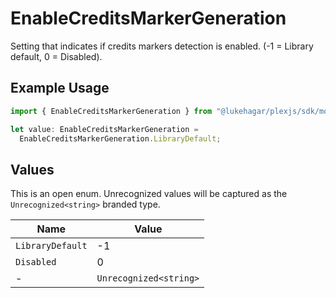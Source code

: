 # EnableCreditsMarkerGeneration

Setting that indicates if credits markers detection is enabled. (-1 = Library default, 0 = Disabled).

## Example Usage

```typescript
import { EnableCreditsMarkerGeneration } from "@lukehagar/plexjs/sdk/models/operations";

let value: EnableCreditsMarkerGeneration =
  EnableCreditsMarkerGeneration.LibraryDefault;
```

## Values

This is an open enum. Unrecognized values will be captured as the `Unrecognized<string>` branded type.

| Name                   | Value                  |
| ---------------------- | ---------------------- |
| `LibraryDefault`       | -1                     |
| `Disabled`             | 0                      |
| -                      | `Unrecognized<string>` |